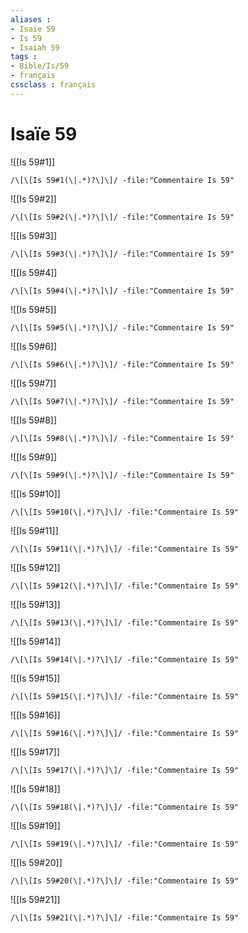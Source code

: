 ```yaml
---
aliases : 
- Isaïe 59
- Is 59
- Isaiah 59
tags : 
- Bible/Is/59
- français
cssclass : français
---
```


# Isaïe 59

![[Is 59#1]]

```query
/\[\[Is 59#1(\|.*)?\]\]/ -file:"Commentaire Is 59"
```

![[Is 59#2]]

```query
/\[\[Is 59#2(\|.*)?\]\]/ -file:"Commentaire Is 59"
```

![[Is 59#3]]

```query
/\[\[Is 59#3(\|.*)?\]\]/ -file:"Commentaire Is 59"
```

![[Is 59#4]]

```query
/\[\[Is 59#4(\|.*)?\]\]/ -file:"Commentaire Is 59"
```

![[Is 59#5]]

```query
/\[\[Is 59#5(\|.*)?\]\]/ -file:"Commentaire Is 59"
```

![[Is 59#6]]

```query
/\[\[Is 59#6(\|.*)?\]\]/ -file:"Commentaire Is 59"
```

![[Is 59#7]]

```query
/\[\[Is 59#7(\|.*)?\]\]/ -file:"Commentaire Is 59"
```

![[Is 59#8]]

```query
/\[\[Is 59#8(\|.*)?\]\]/ -file:"Commentaire Is 59"
```

![[Is 59#9]]

```query
/\[\[Is 59#9(\|.*)?\]\]/ -file:"Commentaire Is 59"
```

![[Is 59#10]]

```query
/\[\[Is 59#10(\|.*)?\]\]/ -file:"Commentaire Is 59"
```

![[Is 59#11]]

```query
/\[\[Is 59#11(\|.*)?\]\]/ -file:"Commentaire Is 59"
```

![[Is 59#12]]

```query
/\[\[Is 59#12(\|.*)?\]\]/ -file:"Commentaire Is 59"
```

![[Is 59#13]]

```query
/\[\[Is 59#13(\|.*)?\]\]/ -file:"Commentaire Is 59"
```

![[Is 59#14]]

```query
/\[\[Is 59#14(\|.*)?\]\]/ -file:"Commentaire Is 59"
```

![[Is 59#15]]

```query
/\[\[Is 59#15(\|.*)?\]\]/ -file:"Commentaire Is 59"
```

![[Is 59#16]]

```query
/\[\[Is 59#16(\|.*)?\]\]/ -file:"Commentaire Is 59"
```

![[Is 59#17]]

```query
/\[\[Is 59#17(\|.*)?\]\]/ -file:"Commentaire Is 59"
```

![[Is 59#18]]

```query
/\[\[Is 59#18(\|.*)?\]\]/ -file:"Commentaire Is 59"
```

![[Is 59#19]]

```query
/\[\[Is 59#19(\|.*)?\]\]/ -file:"Commentaire Is 59"
```

![[Is 59#20]]

```query
/\[\[Is 59#20(\|.*)?\]\]/ -file:"Commentaire Is 59"
```

![[Is 59#21]]

```query
/\[\[Is 59#21(\|.*)?\]\]/ -file:"Commentaire Is 59"
```

